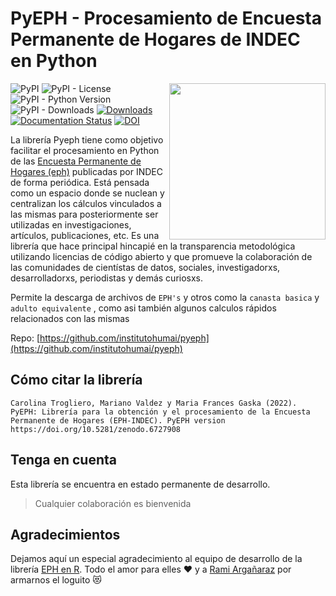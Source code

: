 # PyEPH - Procesamiento de Encuesta Permanente de Hogares de INDEC en Python 

<a><img src='_static/logo.png' align="right" height="250" /></a>

![PyPI](https://img.shields.io/pypi/v/pyeph?color=orange&)
![PyPI - License](https://img.shields.io/pypi/l/pyeph?color=purple&)
![PyPI - Python Version](https://img.shields.io/pypi/pyversions/pyeph?)
![PyPI - Downloads](https://img.shields.io/pypi/dm/pyeph?)
[![Downloads](https://static.pepy.tech/personalized-badge/pyeph?period=total&units=none&left_color=grey&right_color=yellowgreen&left_text=downloads)](https://pepy.tech/project/pyeph)
[![Documentation Status](https://readthedocs.org/projects/pyeph/badge/?version=latest)](https://pyeph.readthedocs.io/es/latest/?badge=latest)
[![DOI](https://zenodo.org/badge/461306367.svg)](https://zenodo.org/badge/latestdoi/461306367)


La librería Pyeph tiene como objetivo facilitar el procesamiento en Python de las [Encuesta Permanente de Hogares (eph)](https://www.indec.gob.ar/indec/web/Institucional-Indec-BasesDeDatos) publicadas por INDEC de forma periódica. Está pensada como un espacio donde se nuclean y centralizan los cálculos vinculados a las mismas para posteriormente ser utilizadas en investigaciones, artículos, publicaciones, etc.
Es una librería que hace principal hincapié en la transparencia metodológica utilizando licencias de código abierto y que promueve la colaboración de las comunidades de cientístas de datos, sociales, investigadorxs, desarrolladorxs, periodistas y demás curiosxs.

Permite la descarga de archivos de `EPH's` y otros como la `canasta basica` y `adulto equivalente` , como asi también algunos calculos rápidos relacionados con las mismas

Repo: [https://github.com/institutohumai/pyeph](https://github.com/institutohumai/pyeph)

## Cómo citar la librería

```
Carolina Trogliero, Mariano Valdez y Maria Frances Gaska (2022). PyEPH: Librería para la obtención y el procesamiento de la Encuesta Permanente de Hogares (EPH-INDEC). PyEPH version https://doi.org/10.5281/zenodo.6727908
```

## Tenga en cuenta

Esta librería se encuentra en estado permanente de desarrollo.

> Cualquier colaboración es bienvenida


## Agradecimientos

Dejamos aquí un especial agradecimiento al equipo de desarrollo de la librería [EPH en R](https://holatam.github.io/eph/authors.html). Todo el amor para elles ❤️ y a  [Rami Argañaraz](https://www.linkedin.com/in/ramiro-arga%C3%B1araz-57764a16b/) por armarnos el loguito 😻 

